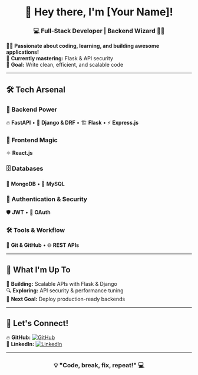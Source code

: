 <h1 align="center">🚀 Hey there, I'm [Your Name]!</h1>  
<h3 align="center">💻 Full-Stack Developer | Backend Wizard 🧙‍♂️</h3>  

👨‍💻 **Passionate about coding, learning, and building awesome applications!**  
🌱 **Currently mastering:** Flask & API security  
🎯 **Goal:** Write clean, efficient, and scalable code  

---

## 🛠️ Tech Arsenal  

### 🚀 Backend Power  
🔥 **FastAPI** • 🐍 **Django & DRF** • 🏗️ **Flask** • ⚡ **Express.js**  

### 🎨 Frontend Magic  
⚛️ **React.js**  

### 🗄️ Databases  
🍃 **MongoDB** • 🐬 **MySQL**  

### 🔐 Authentication & Security  
🛡️ **JWT** • 🔑 **OAuth**  

### 🛠️ Tools & Workflow  
🐙 **Git & GitHub** • 🌐 **REST APIs**  

---

## 📌 What I'm Up To  
🚧 **Building:** Scalable APIs with Flask & Django  
🔍 **Exploring:** API security & performance tuning  
🎯 **Next Goal:** Deploy production-ready backends  

---

## 🚀 Let's Connect!  

🔥 **GitHub:** [![GitHub](https://img.shields.io/badge/GitHub-181717?style=for-the-badge&logo=github&logoColor=white)](https://github.com/yourusername)  
💼 **LinkedIn:** [![LinkedIn](https://img.shields.io/badge/LinkedIn-0A66C2?style=for-the-badge&logo=linkedin&logoColor=white)](https://linkedin.com/in/yourname)  

---

<h3 align="center">💡 "Code, break, fix, repeat!" 💻</h3>
